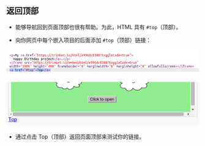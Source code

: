 ## 返回顶部



+ 能够导航回到页面顶部也很有帮助。为此，HTML 具有 `#top`（顶部）。 

+ 向你网页中每个嵌入项目的后面添加 `#top`（顶部）链接：

![screenshot](images/showcase-top-code.png)

![screenshot](images/showcase-top-output.png)

+ 通过点击 Top（顶部）返回页面顶部来测试你的链接。 



